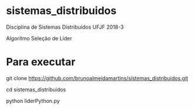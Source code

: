 # sistemas_distribuidos

Disciplina de Sistemas Distribuídos UFJF 2018-3

Algoritmo Seleção de Líder

# Para executar

git clone https://github.com/brunoalmeidamartins/sistemas_distribuidos.git

cd sistemas_distribuidos

python liderPython.py
